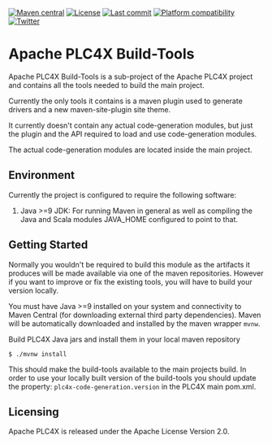 <!--
  Licensed to the Apache Software Foundation (ASF) under one
  or more contributor license agreements.  See the NOTICE file
  distributed with this work for additional information
  regarding copyright ownership.  The ASF licenses this file
  to you under the Apache License, Version 2.0 (the
  "License"); you may not use this file except in compliance
  with the License.  You may obtain a copy of the License at

      https://www.apache.org/licenses/LICENSE-2.0

  Unless required by applicable law or agreed to in writing,
  software distributed under the License is distributed on an
  "AS IS" BASIS, WITHOUT WARRANTIES OR CONDITIONS OF ANY
  KIND, either express or implied.  See the License for the
  specific language governing permissions and limitations
  under the License.
  -->
[![Maven central](https://img.shields.io/maven-central/v/org.apache.plc4x.plugins/plc4x-maven-plugin.svg)](https://img.shields.io/maven-central/v/org.apache.plc4x.plugins/plc4x-maven-plugin.svg)
[![License](https://img.shields.io/github/license/apache/plc4x.svg)](https://www.apache.org/licenses/LICENSE-2.0)
[![Last commit](https://img.shields.io/github/last-commit/apache/plc4x-build-tools.svg)]()
[![Platform compatibility](https://img.shields.io/github/workflow/status/apache/plc4x-build-tools/Platform%20compatibility?label=Platform%20compatibility)](https://github.com/apache/plc4x-build-tools/actions/workflows/ensure-platforms.yml)
[![Twitter](https://img.shields.io/twitter/follow/ApachePLC4X.svg?label=Follow&style=social)](https://twitter.com/ApachePLC4X)

Apache PLC4X Build-Tools
========================

Apache PLC4X Build-Tools is a sub-project of the Apache PLC4X project and contains
all the tools needed to build the main project.

Currently the only tools it contains is a maven plugin used to generate drivers and
a new maven-site-plugin site theme.

It currently doesn't contain any actual code-generation modules, but just the plugin
and the API required to load and use code-generation modules.

The actual code-generation modules are located inside the main project.

Environment
-----------

Currently the project is configured to require the following software:

1) Java >=9 JDK: For running Maven in general as well as compiling the Java and Scala
modules JAVA_HOME configured to point to that.


Getting Started
---------------

Normally you wouldn't be required to build this module as the artifacts it produces
will be made available via one of the maven repositories. However if you want to improve
or fix the existing tools, you will have to build your version locally.

You must have Java >=9 installed on your system and connectivity to Maven Central
(for downloading external third party dependencies). Maven will be automatically
downloaded and installed by the maven wrapper `mvnw`.

Build PLC4X Java jars and install them in your local maven repository

`$ ./mvnw install`

This should make the build-tools available to the main projects build.
In order to use your locally built version of the build-tools you should
update the property: `plc4x-code-generation.version` in the PLC4X main pom.xml.



Licensing
---------

Apache PLC4X is released under the Apache License Version 2.0.
